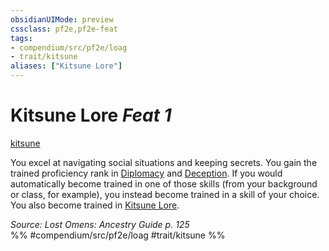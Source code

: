 ```yaml
---
obsidianUIMode: preview
cssclass: pf2e,pf2e-feat
tags:
- compendium/src/pf2e/loag
- trait/kitsune
aliases: ["Kitsune Lore"]
---
```

# Kitsune Lore  *Feat 1*  
[kitsune](rules/traits/kitsune-loag.md "Kitsune Ancestry & Heritage Trait")  


You excel at navigating social situations and keeping secrets. You gain the trained proficiency rank in [Diplomacy](compendium/skills.md#Diplomacy) and [Deception](compendium/skills.md#Deception). If you would automatically become trained in one of those skills (from your background or class, for example), you instead become trained in a skill of your choice. You also become trained in [Kitsune Lore](compendium/skills.md#Lore).

*Source: Lost Omens: Ancestry Guide p. 125*  
%% #compendium/src/pf2e/loag #trait/kitsune %%
